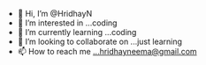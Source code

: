 - 👋 Hi, I’m @HridhayN
- 👀 I’m interested in ...coding 
- 🌱 I’m currently learning ...coding
- 💞️ I’m looking to collaborate on ...just learning
- 📫 How to reach me ...hridhayneema@gmail.com

<!---
HridhayN/HridhayN is a ✨ special ✨ repository because its `README.md` (this file) appears on your GitHub profile.
You can click the Preview link to take a look at your changes.
--->





